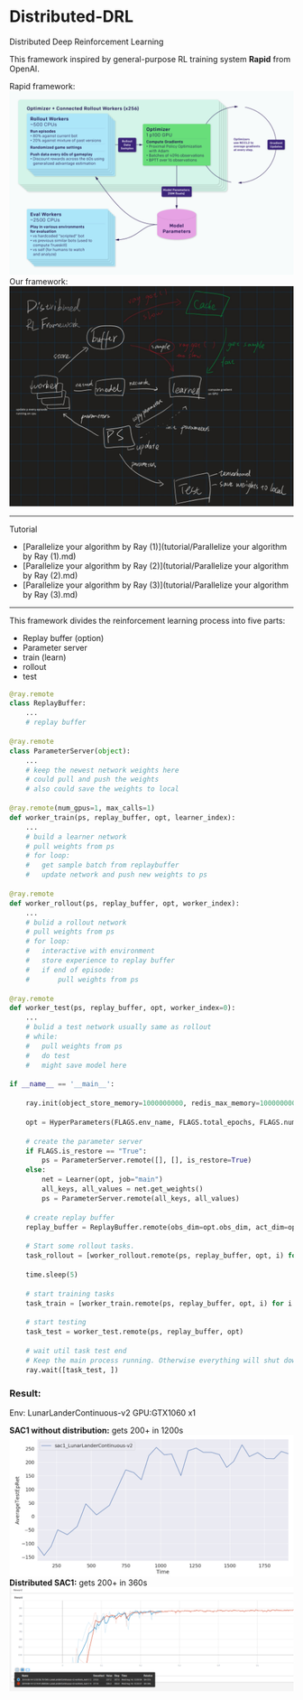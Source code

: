 # Distributed-DRL
Distributed Deep Reinforcement Learning

This framework inspired by general-purpose RL training system **Rapid** from OpenAI.

Rapid framework:
![rapid-architecture@2x--1-](./pictures/rapid-architecture@2x--1-.png)
Our framework:
![ddrlframework](./pictures/ddrlframework.jpg)

---

Tutorial

- [Parallelize your algorithm by Ray (1)](tutorial/Parallelize your algorithm by Ray (1).md)
- [Parallelize your algorithm by Ray (2)](tutorial/Parallelize your algorithm by Ray (2).md)
- [Parallelize your algorithm by Ray (3)](tutorial/Parallelize your algorithm by Ray (3).md)

---

This framework divides the reinforcement learning process into five parts:

- Replay buffer (option)
- Parameter server
- train (learn)
- rollout
- test

```python
@ray.remote
class ReplayBuffer:
	...
    # replay buffer
    
@ray.remote
class ParameterServer(object):
	...
    # keep the newest network weights here
    # could pull and push the weights
    # also could save the weights to local
    
@ray.remote(num_gpus=1, max_calls=1)
def worker_train(ps, replay_buffer, opt, learner_index):
    ...
    # build a learner network
    # pull weights from ps
  	# for loop:
    #	get sample batch from replaybuffer
    #	update network and push new weights to ps
    
@ray.remote
def worker_rollout(ps, replay_buffer, opt, worker_index):
    ...
    # bulid a rollout network
    # pull weights from ps
    # for loop:
    #	interactive with environment
    #	store experience to replay buffer
    #	if end of episode:
    #		pull weights from ps
    
@ray.remote
def worker_test(ps, replay_buffer, opt, worker_index=0):
    ...
    # bulid a test network usually same as rollout
    # while:
    #	pull weights from ps
    #	do test
    #	might save model here
    
if __name__ == '__main__':

    ray.init(object_store_memory=1000000000, redis_max_memory=1000000000)

    opt = HyperParameters(FLAGS.env_name, FLAGS.total_epochs, FLAGS.num_workers)

    # create the parameter server
    if FLAGS.is_restore == "True":
        ps = ParameterServer.remote([], [], is_restore=True)
    else:
        net = Learner(opt, job="main")
        all_keys, all_values = net.get_weights()
        ps = ParameterServer.remote(all_keys, all_values)

    # create replay buffer
    replay_buffer = ReplayBuffer.remote(obs_dim=opt.obs_dim, act_dim=opt.act_dim, size=opt.replay_size)

    # Start some rollout tasks.
    task_rollout = [worker_rollout.remote(ps, replay_buffer, opt, i) for i in range(FLAGS.num_workers)]

    time.sleep(5)
	
	# start training tasks
    task_train = [worker_train.remote(ps, replay_buffer, opt, i) for i in range(FLAGS.num_learners)]

    # start testing
    task_test = worker_test.remote(ps, replay_buffer, opt)

    # wait util task test end
    # Keep the main process running. Otherwise everything will shut down when main process finished.
    ray.wait([task_test, ])
```



### Result:

Env: LunarLanderContinuous-v2
GPU:GTX1060 x1

**SAC1 without distribution:** gets 200+ in 1200s
![sac1](./pictures/sac1.png)
**Distributed SAC1:** gets 200+ in 360s
![dsac1](./pictures/dsac1.png)
